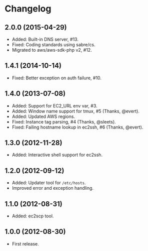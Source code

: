 Changelog
=========

2.0.0 (2015-04-29)
------------------

* Added: Built-in DNS server, #13.
* Fixed: Coding standards using sabre/cs.
* Migrated to aws/aws-sdk-php v2, #12.

1.4.1 (2014-10-14)
------------------

* Fixed: Better exception on auth failure, #10.

1.4.0 (2013-07-08)
------------------

* Added: Support for EC2_URL env var, #3.
* Added: Window name support for tmux, #5 (Thanks, @evert).
* Added: Updated AWS regions.
* Fixed: Instance tag parsing, #4 (Thanks, @sleets).
* Fixed: Failing hostname lookup in ec2ssh, #6 (Thanks, @evert).

1.3.0 (2012-11-28)
------------------

* Added: Interactive shell support for ec2ssh.

1.2.0 (2012-09-12)
------------------

* Added: Updater tool for `/etc/hosts`.
* Improved error and exception handling.

1.1.0 (2012-08-31)
------------------

* Added: ec2scp tool.

1.0.0 (2012-08-30)
------------------

* First release.
